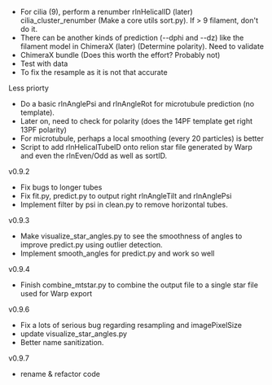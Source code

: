- For cilia (9), perform a renumber rlnHelicalID (later) cilia_cluster_renumber (Make a core utils sort.py). If > 9 filament, don't do it.
- There can be another kinds of prediction (--dphi and --dz) like the filament model in ChimeraX (later) (Determine polarity). Need to validate
- ChimeraX bundle (Does this worth the effort? Probably not)
- Test with data
- To fix the resample as it is not that accurate

Less priorty
- Do a basic rlnAnglePsi and rlnAngleRot for microtubule prediction (no template).
- Later on, need to check for polarity (does the 14PF template get right 13PF polarity)
- For microtubule, perhaps a local smoothing (every 20 particles) is better
- Script to add rlnHelicalTubeID onto relion star file generated by Warp and even the rlnEven/Odd as well as sortID.

v0.9.2
 - Fix bugs to longer tubes
 - Fix fit.py, predict.py to output right rlnAngleTilt and rlnAnglePsi
 - Implement filter by psi in clean.py to remove horizontal tubes.
 
v0.9.3
 - Make visualize_star_angles.py to see the smoothness of angles to improve predict.py using outlier detection.
 - Implement smooth_angles for predict.py and work so well
 
v0.9.4
 - Finish combine_mtstar.py to combine the output file to a single star file used for Warp export

v0.9.6
 - Fix a lots of serious bug regarding resampling and imagePixelSize
 - update visualize_star_angles.py
 - Better name sanitization.
 
v0.9.7
 - rename & refactor code

